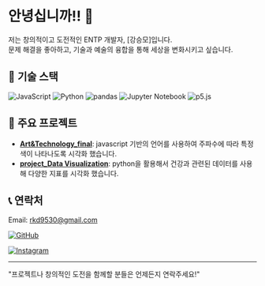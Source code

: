 # 안녕십니까!! 🚀

저는 창의적이고 도전적인 ENTP 개발자, [강승모]입니다.  
문제 해결을 좋아하고, 기술과 예술의 융합을 통해 세상을 변화시키고 싶습니다.

## 🌟 기술 스택
![JavaScript](https://img.shields.io/badge/JavaScript-F7DF1E?style=for-the-badge&logo=javascript&logoColor=black)
![Python](https://img.shields.io/badge/Python-3776AB?style=for-the-badge&logo=python&logoColor=white)
![pandas](https://img.shields.io/badge/pandas-150458?style=for-the-badge&logo=pandas&logoColor=white)
![Jupyter Notebook](https://img.shields.io/badge/Jupyter-FF9800?style=for-the-badge&logo=Jupyter&logoColor=white)
![p5.js](https://img.shields.io/badge/p5.js-FF4A1C?style=for-the-badge&logo=p5.js&logoColor=white)

## 📂 주요 프로젝트
- **[Art&Technology_final](https://github.com/boalover/no_pain_no_gain.git)**: javascript 기반의 언어를 사용하여 주파수에 따라 특정 색이 나타나도록 시각화 했습니다.
- **[project_Data Visualization](https://github.com/boalover/Data-visualize)**: python을 활용해서 건강과 관련된 데이터를 사용해 다양한 지표를 시각화 했습니다.

## 📞 연락처
 Email: rkd9530@gmail.com
 
 [![GitHub](https://img.shields.io/badge/GitHub-181717?style=for-the-badge&logo=github&logoColor=white)](https://github.com/boalover)
 
 [![Instagram](https://img.shields.io/badge/Instagram-E4405F?style=for-the-badge&logo=instagram&logoColor=white)](https://instagram.com/rkd_9530)

---

"프로젝트나 창의적인 도전을 함께할 분들은 언제든지 연락주세요!"
